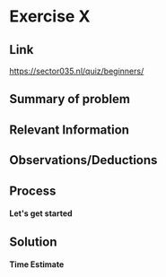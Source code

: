 # Exercise X

## Link
https://sector035.nl/quiz/beginners/

## Summary of problem

## Relevant Information


## Observations/Deductions

## Process

#### Let's get started


## Solution

#### Time Estimate
